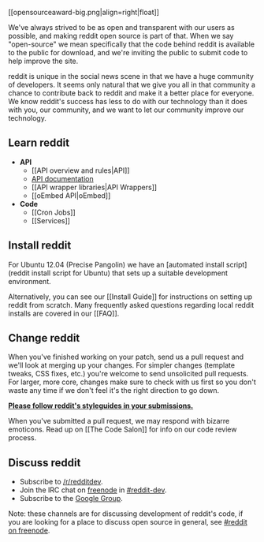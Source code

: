[[opensourceaward-big.png|align=right|float]]

We've always strived to be as open and transparent with our users as possible,
and making reddit open source is part of that. When we say "open-source" we mean
specifically that the code behind reddit is available to the public for
download, and we're inviting the public to submit code to help improve the
site.

reddit is unique in the social news scene in that we have a huge community of
developers. It seems only natural that we give you all in that community a
chance to contribute back to reddit and make it a better place for everyone. We
know reddit's success has less to do with our technology than it does with you,
our community, and we want to let our community improve our technology.

## Learn reddit
- **API**
    - [[API overview and rules|API]]
    - [API documentation](http://www.reddit.com/dev/api)
    - [[API wrapper libraries|API Wrappers]]
    - [[oEmbed API|oEmbed]]
- **Code**
    - [[Cron Jobs]]
    - [[Services]]

## Install reddit
For Ubuntu 12.04 (Precise Pangolin) we have an [automated install script](reddit install script for Ubuntu) that sets up a suitable development environment. 

Alternatively, you can see our [[Install Guide]] for instructions on setting up
reddit from scratch. Many frequently asked questions regarding local reddit
installs are covered in our [[FAQ]].

## Change reddit
When you've finished working on your patch, send us a pull request and we'll
look at merging up your changes. For simpler changes (template tweaks, CSS
fixes, etc.) you're welcome to send unsolicited pull requests. For larger, more
core, changes make sure to check with us first so you don't waste any time if
we don't feel it's the right direction to go down.

**[Please follow reddit's styleguides in your submissions.](https://github.com/reddit/styleguide)**

When you've submitted a pull request, we may respond with bizarre emoticons.
Read up on [[The Code Salon]] for info on our code review process.

## Discuss reddit
* Subscribe to [/r/redditdev](http://www.reddit.com/r/redditdev).
* Join the IRC chat on [freenode](http://www.freenode.net/) in
  [#reddit-dev](irc://irc.freenode.net/reddit-dev).
* Subscribe to the [Google Group](http://groups.google.com/group/reddit-dev).

Note: these channels are for discussing development of reddit's code, if you
are looking for a place to discuss open source in general, see [#reddit on
freenode](irc://irc.freenode.net/reddit).
